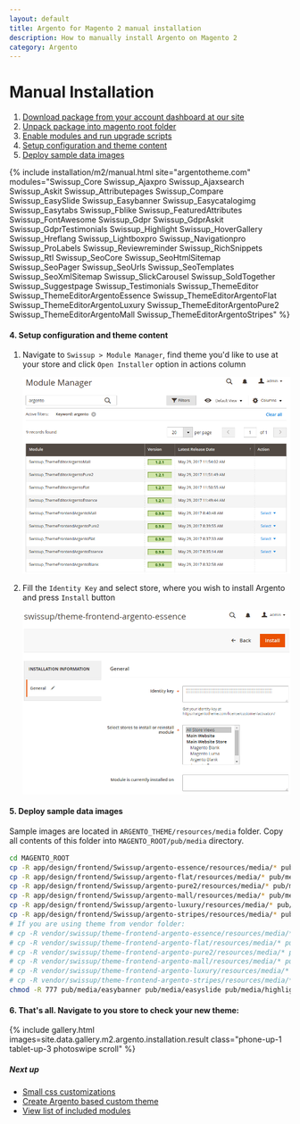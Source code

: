 ```yaml
---
layout: default
title: Argento for Magento 2 manual installation
description: How to manually install Argento on Magento 2
category: Argento
---
```


# Manual Installation

 1. [Download package from your account dashboard at our site](#download-package-from-your-account)
 2. [Unpack package into magento root folder](#unpack-package-into-magento-root-folder)
 3. [Enable modules and run upgrade scripts](#enable-modules-and-run-upgrade-scripts)
 4. [Setup configuration and theme content](#4-setup-configuration-and-theme-content)
 5. [Deploy sample data images](#5-deploy-sample-data-images)

{% include installation/m2/manual.html site="argentotheme.com" modules="Swissup_Core Swissup_Ajaxpro Swissup_Ajaxsearch Swissup_Askit Swissup_Attributepages Swissup_Compare Swissup_EasySlide Swissup_Easybanner Swissup_Easycatalogimg Swissup_Easytabs Swissup_Fblike Swissup_FeaturedAttributes Swissup_FontAwesome Swissup_Gdpr Swissup_GdprAskit Swissup_GdprTestimonials Swissup_Highlight Swissup_HoverGallery Swissup_Hreflang Swissup_Lightboxpro Swissup_Navigationpro Swissup_ProLabels Swissup_Reviewreminder Swissup_RichSnippets Swissup_Rtl Swissup_SeoCore Swissup_SeoHtmlSitemap Swissup_SeoPager Swissup_SeoUrls Swissup_SeoTemplates Swissup_SeoXmlSitemap Swissup_SlickCarousel Swissup_SoldTogether Swissup_Suggestpage Swissup_Testimonials Swissup_ThemeEditor Swissup_ThemeEditorArgentoEssence Swissup_ThemeEditorArgentoFlat Swissup_ThemeEditorArgentoLuxury Swissup_ThemeEditorArgentoPure2 Swissup_ThemeEditorArgentoMall Swissup_ThemeEditorArgentoStripes" %}

#### 4. Setup configuration and theme content

1. Navigate to `Swissup > Module Manager`, find theme you'd like to use at
    your store and click `Open Installer` option in actions column

    ![Module manager](/images/m2/argento/installation/module_manager.png)

2. Fill the `Identity Key` and select store, where you wish to install Argento
    and press `Install` button

    ![Installation Form](/images/m2/argento/installation/form.png)

#### 5. Deploy sample data images

Sample images are located in `ARGENTO_THEME/resources/media` folder. Copy
all contents of this folder into `MAGENTO_ROOT/pub/media` directory.

```bash
cd MAGENTO_ROOT
cp -R app/design/frontend/Swissup/argento-essence/resources/media/* pub/media/
cp -R app/design/frontend/Swissup/argento-flat/resources/media/* pub/media/
cp -R app/design/frontend/Swissup/argento-pure2/resources/media/* pub/media/
cp -R app/design/frontend/Swissup/argento-mall/resources/media/* pub/media/
cp -R app/design/frontend/Swissup/argento-luxury/resources/media/* pub/media/
cp -R app/design/frontend/Swissup/argento-stripes/resources/media/* pub/media/
# If you are using theme from vendor folder:
# cp -R vendor/swissup/theme-frontend-argento-essence/resources/media/* pub/media/
# cp -R vendor/swissup/theme-frontend-argento-flat/resources/media/* pub/media/
# cp -R vendor/swissup/theme-frontend-argento-pure2/resources/media/* pub/media/
# cp -R vendor/swissup/theme-frontend-argento-mall/resources/media/* pub/media/
# cp -R vendor/swissup/theme-frontend-argento-luxury/resources/media/* pub/media/
# cp -R vendor/swissup/theme-frontend-argento-stripes/resources/media/* pub/media/
chmod -R 777 pub/media/easybanner pub/media/easyslide pub/media/highlight pub/media/wysiwyg
```

#### 6. That's all. Navigate to you store to check your new theme:

{% include gallery.html images=site.data.gallery.m2.argento.installation.result class="phone-up-1 tablet-up-3 photoswipe scroll" %}

##### Next up

- [Small css customizations](/m2/argento/customization/custom-css/)
- [Create Argento based custom theme](/m2/argento/customization/custom-theme/)
- [View list of included modules](/m2/argento/#extensions)
